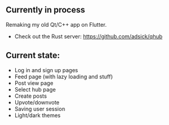 ## Currently in process
Remaking my old Qt/C++ app on Flutter.

- Check out the Rust server: https://github.com/adsick/qhub

## Current state:
- Log in and sign up pages
- Feed page (with lazy loading and stuff)
- Post view page
- Select hub page
- Create posts
- Upvote/downvote
- Saving user session
- Light/dark themes
